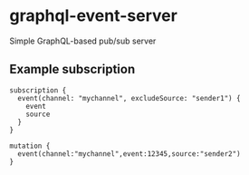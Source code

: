 # graphql-event-server
Simple GraphQL-based pub/sub server

## Example subscription

    subscription {
      event(channel: "mychannel", excludeSource: "sender1") {
        event
        source
      }
    }

    mutation {
      event(channel:"mychannel",event:12345,source:"sender2")
    }